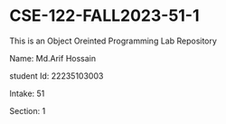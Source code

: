 # CSE-122-FALL2023-51-1
This is an Object Oreinted Programming Lab Repository

Name: Md.Arif Hossain

student Id: 22235103003

Intake: 51

Section: 1


